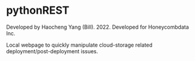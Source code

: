 # pythonREST

Developed by Haocheng Yang (Bill). 2022. Developed for Honeycombdata Inc.

Local webpage to quickly manipulate cloud-storage related deployment/post-deployment issues.
